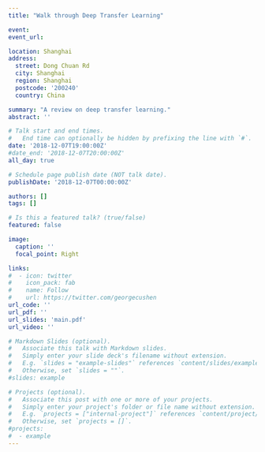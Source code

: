 ```yaml
---
title: "Walk through Deep Transfer Learning"

event: 
event_url: 

location: Shanghai
address:
  street: Dong Chuan Rd
  city: Shanghai
  region: Shanghai
  postcode: '200240'
  country: China

summary: "A review on deep transfer learning."
abstract: ''

# Talk start and end times.
#   End time can optionally be hidden by prefixing the line with `#`.
date: '2018-12-07T19:00:00Z'
#date_end: '2018-12-07T20:00:00Z'
all_day: true

# Schedule page publish date (NOT talk date).
publishDate: '2018-12-07T00:00:00Z'

authors: []
tags: []

# Is this a featured talk? (true/false)
featured: false

image:
  caption: ''
  focal_point: Right

links:
#  - icon: twitter
#    icon_pack: fab
#    name: Follow
#    url: https://twitter.com/georgecushen
url_code: ''
url_pdf: ''
url_slides: 'main.pdf'
url_video: ''

# Markdown Slides (optional).
#   Associate this talk with Markdown slides.
#   Simply enter your slide deck's filename without extension.
#   E.g. `slides = "example-slides"` references `content/slides/example-slides.md`.
#   Otherwise, set `slides = ""`.
#slides: example

# Projects (optional).
#   Associate this post with one or more of your projects.
#   Simply enter your project's folder or file name without extension.
#   E.g. `projects = ["internal-project"]` references `content/project/deep-learning/index.md`.
#   Otherwise, set `projects = []`.
#projects:
#  - example
---
```

